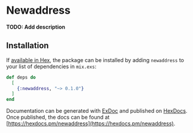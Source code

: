 # Newaddress

**TODO: Add description**

## Installation

If [available in Hex](https://hex.pm/docs/publish), the package can be installed
by adding `newaddress` to your list of dependencies in `mix.exs`:

```elixir
def deps do
  [
    {:newaddress, "~> 0.1.0"}
  ]
end
```

Documentation can be generated with [ExDoc](https://github.com/elixir-lang/ex_doc)
and published on [HexDocs](https://hexdocs.pm). Once published, the docs can
be found at [https://hexdocs.pm/newaddress](https://hexdocs.pm/newaddress).

